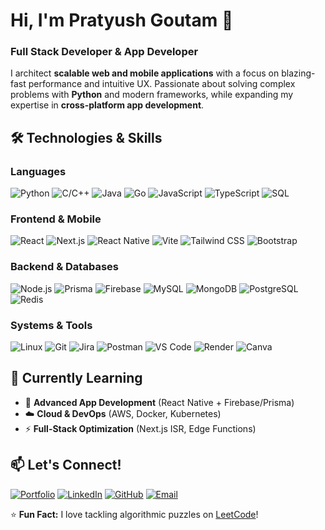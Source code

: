 # Hi, I'm Pratyush Goutam 👋  
### **Full Stack Developer & App Developer**  

I architect **scalable web and mobile applications** with a focus on blazing-fast performance and intuitive UX. Passionate about solving complex problems with **Python** and modern frameworks, while expanding my expertise in **cross-platform app development**.  

## 🛠️ Technologies & Skills  

### **Languages**  
![Python](https://img.shields.io/badge/Python-3776AB?style=flat&logo=python&logoColor=white) ![C/C++](https://img.shields.io/badge/C/C++-00599C?style=flat&logo=c%2B%2B&logoColor=white) ![Java](https://img.shields.io/badge/Java-ED8B00?style=flat&logo=openjdk&logoColor=white) ![Go](https://img.shields.io/badge/Go-00ADD8?style=flat&logo=go&logoColor=white)  ![JavaScript](https://img.shields.io/badge/JavaScript-F7DF1E?style=flat&logo=javascript&logoColor=black) ![TypeScript](https://img.shields.io/badge/TypeScript-3178C6?style=flat&logo=typescript&logoColor=white) ![SQL](https://img.shields.io/badge/SQL-4479A1?style=flat&logo=postgresql&logoColor=white)  

### **Frontend & Mobile**  
![React](https://img.shields.io/badge/React-61DAFB?style=flat&logo=react&logoColor=black) ![Next.js](https://img.shields.io/badge/Next.js-000000?style=flat&logo=nextdotjs&logoColor=white) ![React Native](https://img.shields.io/badge/React_Native-61DAFB?style=flat&logo=react&logoColor=black) ![Vite](https://img.shields.io/badge/Vite-646CFF?style=flat&logo=vite&logoColor=white) ![Tailwind CSS](https://img.shields.io/badge/Tailwind_CSS-06B6D4?style=flat&logo=tailwind-css&logoColor=white) ![Bootstrap](https://img.shields.io/badge/Bootstrap-7952B3?style=flat&logo=bootstrap&logoColor=white)  

### **Backend & Databases**  
![Node.js](https://img.shields.io/badge/Node.js-339933?style=flat&logo=nodedotjs&logoColor=white) ![Prisma](https://img.shields.io/badge/Prisma-2D3748?style=flat&logo=prisma&logoColor=white) ![Firebase](https://img.shields.io/badge/Firebase-FFCA28?style=flat&logo=firebase&logoColor=black) ![MySQL](https://img.shields.io/badge/MySQL-4479A1?style=flat&logo=mysql&logoColor=white) ![MongoDB](https://img.shields.io/badge/MongoDB-47A248?style=flat&logo=mongodb&logoColor=white) ![PostgreSQL](https://img.shields.io/badge/PostgreSQL-4169E1?style=flat&logo=postgresql&logoColor=white) ![Redis](https://img.shields.io/badge/Redis-DC382D?style=flat&logo=redis&logoColor=white)  

### **Systems & Tools**  
![Linux](https://img.shields.io/badge/Linux-FCC624?style=flat&logo=linux&logoColor=black) ![Git](https://img.shields.io/badge/Git-F05032?style=flat&logo=git&logoColor=white) ![Jira](https://img.shields.io/badge/Jira-0052CC?style=flat&logo=jira&logoColor=white) ![Postman](https://img.shields.io/badge/Postman-FF6C37?style=flat&logo=postman&logoColor=white) ![VS Code](https://img.shields.io/badge/VS_Code-007ACC?style=flat&logo=visual-studio-code&logoColor=white) ![Render](https://img.shields.io/badge/Render-46E3B7?style=flat&logo=render&logoColor=white) ![Canva](https://img.shields.io/badge/Canva-00C4CC?style=flat&logo=canva&logoColor=white)  

## 🌱 Currently Learning  
- 📱 **Advanced App Development** (React Native + Firebase/Prisma)  
- ☁️ **Cloud & DevOps** (AWS, Docker, Kubernetes)  
- ⚡ **Full-Stack Optimization** (Next.js ISR, Edge Functions)  

## 📫 Let's Connect!  
[![Portfolio](https://img.shields.io/badge/Portfolio-FF5722?style=flat&logo=google-chrome&logoColor=white)](https://pratyushg.onrender.com/) [![LinkedIn](https://img.shields.io/badge/LinkedIn-0A66C2?style=flat&logo=linkedin&logoColor=white)](https://www.linkedin.com/in/pratyush-goutam-387837250/) [![GitHub](https://img.shields.io/badge/GitHub-181717?style=flat&logo=github&logoColor=white)](https://github.com/prat555) [![Email](https://img.shields.io/badge/Email-D14836?style=flat&logo=gmail&logoColor=white)](mailto:pratg5935@gmail.com)  

⭐ **Fun Fact:** I love tackling algorithmic puzzles on [LeetCode](https://leetcode.com/pratg555/)!
